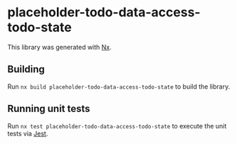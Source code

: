 # placeholder-todo-data-access-todo-state

This library was generated with [Nx](https://nx.dev).

## Building

Run `nx build placeholder-todo-data-access-todo-state` to build the library.

## Running unit tests

Run `nx test placeholder-todo-data-access-todo-state` to execute the unit tests via [Jest](https://jestjs.io).
